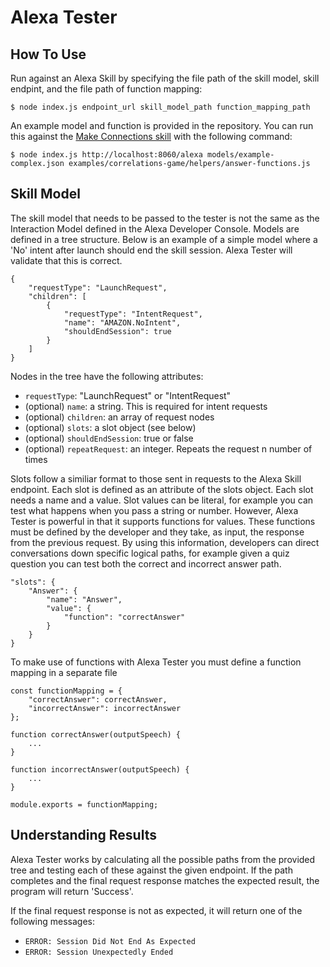 # Alexa Tester

## How To Use

Run against an Alexa Skill by specifying the file path of the skill model, skill endpint, and the file path of function mapping:

```$ node index.js endpoint_url skill_model_path function_mapping_path```

An example model and function is provided in the repository. You can run this against the [Make Connections skill](https://github.com/ftlabs/correlations-game) with the following command:

```$ node index.js http://localhost:8060/alexa models/example-complex.json examples/correlations-game/helpers/answer-functions.js```

## Skill Model

The skill model that needs to be passed to the tester is not the same as the Interaction Model defined in the Alexa Developer Console. Models are defined in a tree structure. Below is an example of a simple model where a 'No' intent after launch should end the skill session. Alexa Tester will validate that this is correct.

```
{
    "requestType": "LaunchRequest",
    "children": [
        {
            "requestType": "IntentRequest",
            "name": "AMAZON.NoIntent",
            "shouldEndSession": true            
        }
    ]
}
```

Nodes in the tree have the following attributes:

- `requestType`: "LaunchRequest" or "IntentRequest"
- (optional) `name`: a string. This is required for intent requests
- (optional) `children`: an array of request nodes
- (optional) `slots`: a slot object (see below)
- (optional) `shouldEndSession`: true or false
- (optional) `repeatRequest`: an integer. Repeats the request n number of times

Slots follow a similiar format to those sent in requests to the Alexa Skill endpoint. Each slot is defined as an attribute of the slots object. Each slot needs a name and a value.
Slot values can be literal, for example you can test what happens when you pass a string or number. However, Alexa Tester is powerful in that it supports functions for values. These functions must be defined by the developer and they take, as input, the response from the previous request. By using this information, developers can direct conversations down specific logical paths, for example given a quiz question you can test both the correct and incorrect answer path.

```
"slots": {
    "Answer": {
        "name": "Answer",
        "value": {
            "function": "correctAnswer"
        }
    }
}
```

To make use of functions with Alexa Tester you must define a function mapping in a separate file

```
const functionMapping = {
    "correctAnswer": correctAnswer,
    "incorrectAnswer": incorrectAnswer
};

function correctAnswer(outputSpeech) {
    ...
}

function incorrectAnswer(outputSpeech) {
    ...
}

module.exports = functionMapping;
```

## Understanding Results

Alexa Tester works by calculating all the possible paths from the provided tree and testing each of these against the given endpoint.
If the path completes and the final request response matches the expected result, the program will return 'Success'.

If the final request response is not as expected, it will return one of the following messages:

- `ERROR: Session Did Not End As Expected`
- `ERROR: Session Unexpectedly Ended`

